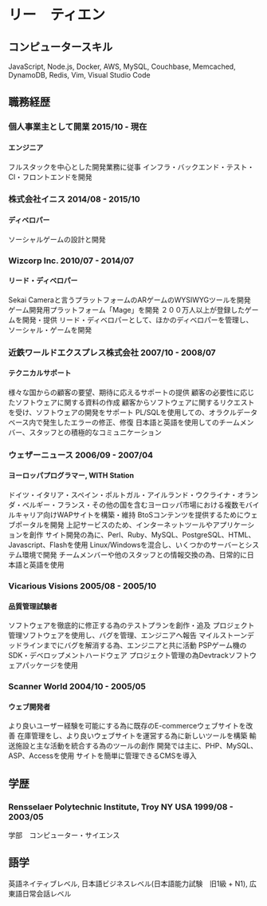 # リー　ティエン

## コンピュータースキル

JavaScript, Node.js, Docker, AWS, MySQL, Couchbase, Memcached, DynamoDB, Redis, Vim, Visual Studio Code

## 職務経歴

### 個人事業主として開業 2015/10 - 現在
#### エンジニア

フルスタックを中心とした開発業務に従事
インフラ・バックエンド・テスト・CI・フロントエンドを開発

### 株式会社イニス 2014/08 - 2015/10
#### ディベロパー

ソーシャルゲームの設計と開発

### Wizcorp Inc. 2010/07 - 2014/07
#### リード・ディベロパー

Sekai Cameraと言うプラットフォームのARゲームのWYSIWYGツールを開発
ゲーム開発用プラットフォーム「Mage」を開発
２００万人以上が登録したゲームを開発・提供
リード・ディベロパーとして、ほかのディベロパーを管理し、ソーシャル・ゲームを開発

### 近鉄ワールドエクスプレス株式会社 2007/10 - 2008/07
#### テクニカルサポート

様々な国からの顧客の要望、期待に応えるサポートの提供
顧客の必要性に応じたソフトウェアに関する資料の作成
顧客からソフトウェアに関するリクエストを受け、ソフトウェアの開発をサポート
PL/SQLを使用しての、オラクルデータベース内で発生したエラーの修正、修復
日本語と英語を使用してのチームメンバー、スタッフとの積極的なコミュニケーション
 
### ウェザーニュース 2006/09 - 2007/04
#### ヨーロッパプログラマー, WITH Station
 
ドイツ・イタリア・スペイン・ポルトガル・アイルランド・ウクライナ・オランダ・ベルギー・フランス・その他の国を含むヨーロッパ市場における複数モバイルキャリア向けWAPサイトを構築・維持
BtoSコンテンツを提供するためにウェブポータルを開発
上記サービスのため、インターネットツールやアプリケーションを創作
サイト開発の為に、Perl、Ruby、MySQL、PostgreSQL、HTML、Javascript、Flashを使用
Linux/Windowsを混合し、いくつかのサーバーとシステム環境で開発
チームメンバーや他のスタッフとの情報交換の為、日常的に日本語と英語を使用

### Vicarious Visions 2005/08 - 2005/10
#### 品質管理試験者

ソフトウェアを徹底的に修正する為のテストプランを創作・追及
プロジェクト管理ソフトウェアを使用し、バグを管理、エンジニアへ報告
マイルストーンデッドラインまでにバグを解消する為、エンジニアと共に活動
PSPゲーム機のSDK・デベロップメントハードウェア
プロジェクト管理の為Devtrackソフトウェアパッケージを使用

### Scanner World 2004/10 - 2005/05
#### ウェブ開発者
 
より良いユーザー経験を可能にする為に既存のE-commerceウェブサイトを改善
在庫管理をし、より良いウェブサイトを運営する為に新しいツールを構築
輸送施設と主な活動を統合する為のツールの創作
開発では主に、PHP、MySQL、ASP、Accessを使用
サイトを簡単に管理できるCMSを導入

## 学歴

### Rensselaer Polytechnic Institute, Troy NY USA 1999/08 - 2003/05

学部　コンピューター・サイエンス

## 語学

英語ネイティブレベル, 日本語ビジネスレベル(日本語能力試験　旧1級 + N1), 広東語日常会話レベル
